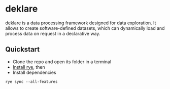 # deklare

deklare is a data processing framework designed for data exploration. It allows to create software-defined datasets, which can dynamically load and process data on request in a declarative way.

## Quickstart

- Clone the repo and open its folder in a terminal
- [Install rye](https://rye.astral.sh/guide/installation/), then
- Install dependencies
```
rye sync --all-features
```